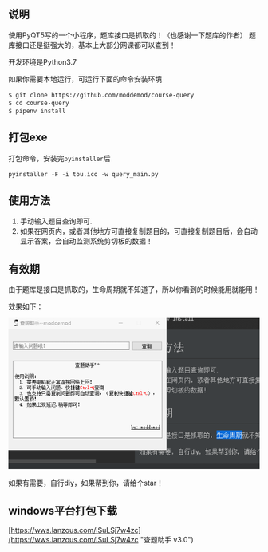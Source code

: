 ## 说明

使用PyQT5写的一个小程序，题库接口是抓取的！（也感谢一下题库的作者）
题库接口还是挺强大的，基本上大部分网课都可以查到！

开发环境是Python3.7

如果你需要本地运行，可运行下面的命令安装环境
```
$ git clone https://github.com/moddemod/course-query
$ cd course-query
$ pipenv install
```

## 打包exe
打包命令，安装完`pyinstaller`后

```
pyinstaller -F -i tou.ico -w query_main.py

```

## 使用方法

1. 手动输入题目查询即可.
2. 如果在网页内，或者其他地方可直接复制题目的，可直接复制题目后，会自动显示答案，会自动监测系统剪切板的数据！

## 有效期
由于题库是接口是抓取的，生命周期就不知道了，所以你看到的时候能用就能用！


效果如下：

![pic](pic.gif)

如果有需要，自行diy，如果帮到你，请给个star！

## windows平台打包下载

[https://wws.lanzous.com/iSuLSj7w4zc](https://wws.lanzous.com/iSuLSj7w4zc "查题助手 v3.0")